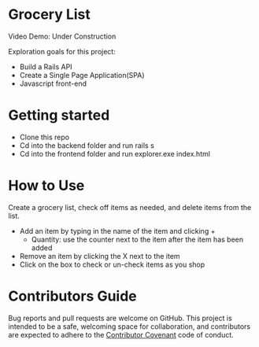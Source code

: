 # Grocery List
Video Demo: Under Construction

Exploration goals for this project:
- Build a Rails API
- Create a Single Page Application(SPA)
- Javascript front-end

# Getting started
- Clone this repo
- Cd into the backend folder and run rails s
- Cd into the frontend folder and run explorer.exe index.html

# How to Use
Create a grocery list, check off items as needed, and delete items from the list.
- Add an item by typing in the name of the item and clicking +
    - Quantity: use the counter next to the item after the item has been added
- Remove an item by clicking the X next to the item
- Click on the box to check or un-check items as you shop

# Contributors Guide
Bug reports and pull requests are welcome on GitHub. This project is intended to be a safe, welcoming space for collaboration, and contributors are expected to adhere to the [Contributor Covenant](http://contributor-covenant.org) code of conduct.
